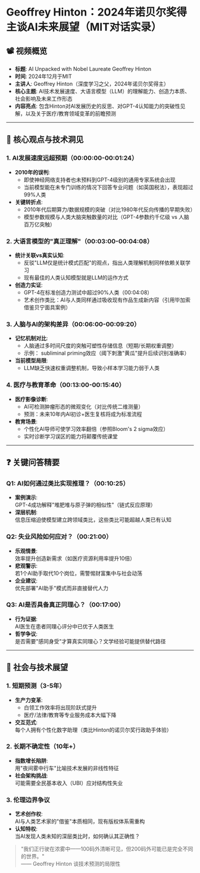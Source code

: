 # Geoffrey Hinton：2024年诺贝尔奖得主谈AI未来展望（MIT对话实录）

## 📽️ 视频概览
- **标题**: AI Unpacked with Nobel Laureate Geoffrey Hinton  
- **时间**: 2024年12月于MIT  
- **主讲人**: Geoffrey Hinton（深度学习之父，2024年诺贝尔奖得主）  
- **核心主题**: AI技术发展速度、大语言模型（LLM）的理解能力、创造力本质、社会影响及未来工作形态  
- **内容亮点**: 包含Hinton对AI发展历史的反思、对GPT-4认知能力的突破性见解，以及关于医疗/教育领域变革的前瞻预测  

---

## 🎯 核心观点与技术洞见

### 1. **AI发展速度远超预期（00:00:00-00:01:24）**
- **2010年的误判**:
  - 即使神经网络支持者也未预料到GPT-4级别的通用专家系统会出现
  - 当前模型能在未专门训练的情况下回答专业问题（如英国税法），表现超过99%人类
- **关键转折点**:
  - 2010年代后期算力/数据规模的突破（对比1980年代反向传播的早期失败）
  - 模型参数规模与人类大脑突触数量的对比（GPT-4参数约千亿级 vs 人脑百万亿突触）

### 2. **大语言模型的"真正理解"（00:03:00-00:04:08）**
- **统计关联vs真实认知**:
  - 反驳"LLM仅是统计模式匹配"的观点，指出人类理解机制同样依赖关联学习
  - 现有最佳的人类认知模型就是LLM的运作方式
- **创造力实证**:
  - GPT-4在标准创造力测试中超过90%人类（00:04:08）
  - 艺术创作类比：AI与人类同样通过吸收现有作品生成新内容（引用毕加索借鉴贝宁面具案例）

### 3. **人脑与AI的架构差异（00:06:00-00:09:20）**
- **记忆机制对比**:
  - 人脑通过多时间尺度的突触可塑性存储信息（短期/长期权重调整）
  - 示例： subliminal priming效应（阈下刺激"黄瓜"提升后续识别准确率）
- **当前模型局限**:
  - LLM缺乏快速权重调整机制，导致小样本学习能力弱于人类

### 4. **医疗与教育革命（00:13:00-00:15:40）**
- **医疗影像诊断**:
  - AI可检测肿瘤形态的微观变化（对比传统二维测量）
  - 预测：未来10年内AI初诊+医生复核将成为标准流程
- **教育场景**:
  - 个性化AI导师可使学习效率翻倍（参照Bloom's 2 sigma效应）
  - 实时诊断学习误区的能力将颠覆传统课堂

---

## ❓ 关键问答精要

### Q1: AI如何通过类比实现推理？（00:10:25）
- **案例演示**:  
  GPT-4成功解释"堆肥堆与原子弹的相似性"（链式反应原理）  
- **深层机制**:  
  信息压缩迫使模型建立跨领域类比，这些类比可能超越人类已有认知  

### Q2: 失业风险如何应对？（00:21:00）
- **乐观情景**:  
  效率提升创造新需求（如医疗资源利用率提升10倍）  
- **悲观警示**:  
  若1个AI助手取代10个岗位，需警惕财富集中与社会动荡  
- **企业建议**:  
  优先部署"AI助手"模式而非直接替代人力  

### Q3: AI是否具备真正同理心？（00:17:00）
- **行为证据**:  
  AI医生在患者同理心评分中已优于人类医生  
- **哲学争议**:  
  是否需要"感同身受"才算真实同理心？文学经验可能提供替代路径  

---

## 🔮 社会与技术展望

### 1. **短期预测（3-5年）**
- **生产力变革**:  
  - 白领工作效率将出现阶跃式提升  
  - 医疗/法律/教育等专业服务成本大幅下降  
- **交互范式**:  
  每个人拥有个性化数字助理（类比Hinton的诺贝尔奖行政助手体验）  

### 2. **长期不确定性（10年+）**
- **指数增长陷阱**:  
  用"夜间雾中行车"比喻技术发展的非线性特征  
- **社会架构挑战**:  
  可能需要全民基本收入（UBI）应对结构性失业  

### 3. **伦理边界争议**
- **艺术创作权**:  
  AI与人类艺术家的"借鉴"本质相同，现有版权体系需重构  
- **认知特权**:  
  当AI发现人类未知的深层类比时，如何确认其正确性？  

> "我们正行驶在浓雾中——100码外清晰可见，但200码外可能已是完全不同的世界。"  
> —— Geoffrey Hinton 谈技术预测的局限性
